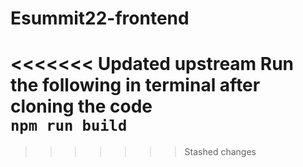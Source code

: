 # Esummit22-frontend
<<<<<<< Updated upstream
Run the following in terminal after cloning the code <br>
``` npm run build ```
=======
>>>>>>> Stashed changes

